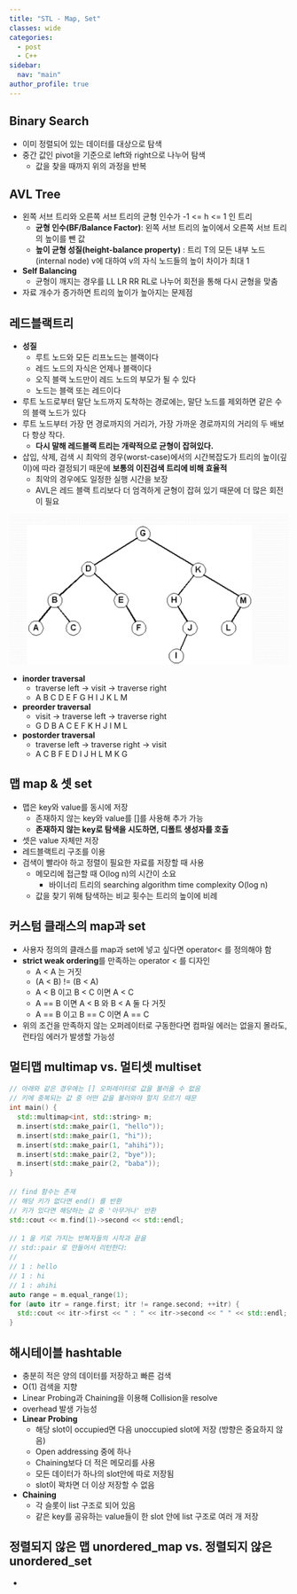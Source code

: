 ```yaml
---
title: "STL - Map, Set"
classes: wide
categories: 
  - post
  - C++
sidebar:
  nav: "main"
author_profile: true
---
```


## Binary Search
* 이미 정렬되어 있는 데이터를 대상으로 탐색
* 중간 값인 pivot을 기준으로 left와 right으로 나누어 탐색
  * 값을 찾을 때까지 위의 과정을 반복

## AVL Tree
* 왼쪽 서브 트리와 오른쪽 서브 트리의 균형 인수가 -1 <= h <= 1 인 트리
  * **균형 인수(BF/Balance Factor)**: 왼쪽 서브 트리의 높이에서 오른쪽 서브 트리의 높이를 뺀 값
  * **높이 균형 성질(height-balance property)** : 트리 T의 모든 내부 노드(internal node) v에 대하여 v의 자식 노드들의 높이 차이가 최대 1
* **Self Balancing**
  * 균형이 깨지는 경우를 LL LR RR RL로 나누어 회전을 통해 다시 균형을 맞춤
* 자료 개수가 증가하면 트리의 높이가 높아지는 문제점

## 레드블랙트리
* **성질**
  * 루트 노드와 모든 리프노드는 블랙이다
  * 레드 노드의 자식은 언제나 블랙이다
  * 오직 블랙 노드만이 레드 노드의 부모가 될 수 있다
  * 노드는 블랙 또는 레드이다
* 루트 노드로부터 말단 노드까지 도착하는 경로에는, 말단 노드를 제외하면 같은 수의 블랙 노드가 있다
* 루트 노드부터 가장 먼 경로까지의 거리가, 가장 가까운 경로까지의 거리의 두 배보다 항상 작다. 
  * **다시 말해 레드블랙 트리는 개략적으로 균형이 잡혀있다.**
* 삽입, 삭제, 검색 시 최악의 경우(worst-case)에서의 시간복잡도가 트리의 높이(깊이)에 따라 결정되기 때문에 **보통의 이진검색 트리에 비해 효율적**
  * 최악의 경우에도 일정한 실행 시간을 보장
  * AVL은 레드 블랙 트리보다 더 엄격하게 균형이 잡혀 있기 때문에 더 많은 회전이 필요

![post_thumbnail](/assets/images/tree.png)
* **inorder traversal** 
  * traverse left → visit → traverse right
  * A B C D E F G H I J K L M
* **preorder traversal**
  * visit → traverse left → traverse right
  * G D B A C E F K H J I M L
* **postorder traversal**
  * traverse left → traverse right → visit
  * A C B F E D I J H L M K G

## 맵 map & 셋 set
* 맵은 key와 value를 동시에 저장
  * 존재하지 않는 key와 value를 []를 사용해 추가 가능
  * **존재하지 않는 key로 탐색을 시도하면, 디폴트 생성자를 호출**
* 셋은 value 자체만 저장
* 레드블랙트리 구조를 이용
* 검색이 빨라야 하고 정렬이 필요한 자료를 저장할 때 사용
  * 메모리에 접근할 때 O(log n)의 시간이 소요
    * 바이너리 트리의 searching algorithm time complexity O(log n)
  * 값을 찾기 위해 탐색하는 비교 횟수는 트리의 높이에 비례

## 커스텀 클래스의 map과 set
* 사용자 정의의 클래스를 map과 set에 넣고 싶다면 operator< 를 정의해야 함
* **strict weak ordering**를 만족하는 operator < 를 디자인
  * A < A 는 거짓
  * (A < B) != (B < A)
  * A < B 이고 B < C 이면 A < C
  * A == B 이면 A < B 와 B < A 둘 다 거짓
  * A == B 이고 B == C 이면 A == C
* 위의 조건을 만족하지 않는 오퍼레이터로 구동한다면 컴파일 에러는 없을지 몰라도, 런타임 에러가 발생할 가능성

## 멀티맵 multimap vs. 멀티셋 multiset

```c++
// 아래와 같은 경우에는 [] 오퍼레이터로 값을 불러올 수 없음
// 키에 중복되는 값 중 어떤 값을 불러와야 할지 모르기 때문
int main() {
  std::multimap<int, std::string> m;
  m.insert(std::make_pair(1, "hello"));
  m.insert(std::make_pair(1, "hi"));
  m.insert(std::make_pair(1, "ahihi"));
  m.insert(std::make_pair(2, "bye"));
  m.insert(std::make_pair(2, "baba"));
}

// find 함수는 존재
// 해당 키가 없다면 end() 를 반환
// 키가 있다면 해당하는 값 중 '아무거나' 반환
std::cout << m.find(1)->second << std::endl;

// 1 을 키로 가지는 반복자들의 시작과 끝을
// std::pair 로 만들어서 리턴한다:
// 
// 1 : hello 
// 1 : hi 
// 1 : ahihi 
auto range = m.equal_range(1);
for (auto itr = range.first; itr != range.second; ++itr) {
  std::cout << itr->first << " : " << itr->second << " " << std::endl;
}
```

## 해시테이블 hashtable
* 충분히 적은 양의 데이터를 저장하고 빠른 검색
* O(1) 검색을 지향
* Linear Probing과 Chaining을 이용해 Collision을 resolve
* overhead 발생 가능성
* **Linear Probing**
  * 해당 slot이 occupied면 다음 unoccupied slot에 저장 (방향은 중요하지 않음)
  * Open addressing 중에 하나
  * Chaining보다 더 적은 메모리를 사용
  * 모든 데이터가 하나의 slot안에 따로 저장됨
  * slot이 꽉차면 더 이상 저장할 수 없음
* **Chaining**
  * 각 슬롯이 list 구조로 되어 있음
  * 같은 key를 공유하는 value들이 한 slot 안에 list 구조로 여러 개 저장

## 정렬되지 않은 맵 unordered_map vs. 정렬되지 않은 unordered_set
* 